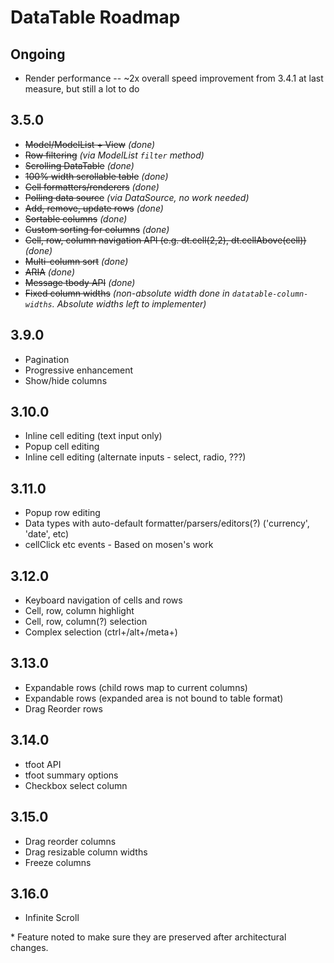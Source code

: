 DataTable Roadmap
=================

Ongoing
-------
* Render performance -- ~2x overall speed improvement from 3.4.1 at last measure, but still a lot to do

3.5.0
-----
* <del>Model/ModelList + View</del> _(done)_
* <del>Row filtering</del> _(via ModelList `filter` method)_
* <del>Scrolling DataTable</del> _(done)_
* <del>100% width scrollable table</del> _(done)_
* <del>Cell formatters/renderers</del> _(done)_
* <del>Polling data source</del> _(via DataSource, no work needed)_
* <del>Add, remove, update rows</del> _(done)_
* <del>Sortable columns</del> _(done)_
* <del>Custom sorting for columns</del> _(done)_
* <del>Cell, row, column navigation API (e.g. dt.cell(2,2), dt.cellAbove(cell))</del> _(done)_
* <del>Multi-column sort</del> _(done)_
* <del>ARIA</del> _(done)_
* <del>Message tbody API</del> _(done)_
* <del>Fixed column widths</del> _(non-absolute width done in `datatable-column-widths`. Absolute widths left to implementer)_

3.9.0
-----
* Pagination 
* Progressive enhancement 
* Show/hide columns 

3.10.0
------
* Inline cell editing (text input only)
* Popup cell editing
* Inline cell editing (alternate inputs - select, radio, ???)

3.11.0
------
* Popup row editing
* Data types with auto-default formatter/parsers/editors(?) ('currency', 'date', etc)
* cellClick etc events - Based on mosen's work

3.12.0
------
* Keyboard navigation of cells and rows
* Cell, row, column highlight
* Cell, row, column(?) selection
* Complex selection (ctrl+/alt+/meta+)

3.13.0
-----
* Expandable rows (child rows map to current columns)
* Expandable rows (expanded area is not bound to table format)
* Drag Reorder rows

3.14.0
------
* tfoot API
* tfoot summary options
* Checkbox select column

3.15.0
-----
* Drag reorder columns
* Drag resizable column widths
* Freeze columns

3.16.0
------
* Infinite Scroll


\* Feature noted to make sure they are preserved after architectural changes.